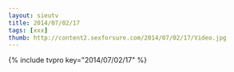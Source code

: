```yaml
--- 
layout: sieutv
title: 2014/07/02/17
tags: [xxx]
thumb: http://content2.sexforsure.com/2014/07/02/17/Video.jpg
---
```

{% include tvpro key="2014/07/02/17" %} 
